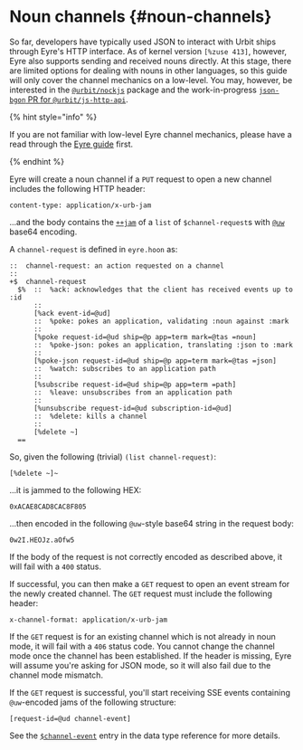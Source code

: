 # Noun channels {#noun-channels}

So far, developers have typically used JSON to interact with Urbit ships through Eyre's HTTP interface. As of kernel version `[%zuse 413]`, however, Eyre also supports sending and received nouns directly. At this stage, there are limited options for dealing with nouns in other languages, so this guide will only cover the channel mechanics on a low-level. You may, however, be interested in the [`@urbit/nockjs`](https://github.com/urbit/nockjs) package and the work-in-progress [`json-bgon` PR for `@urbit/js-http-api`](https://github.com/urbit/js-http-api/pull/4).

{% hint style="info" %}

If you are not familiar with low-level Eyre channel mechanics, please have a read through the [Eyre guide](guide.md) first.

{% endhint %}

Eyre will create a noun channel if a `PUT` request to open a new channel includes the following HTTP header:

```
content-type: application/x-urb-jam
```

...and the body contains the [`++jam`](../../../../language/hoon/reference/stdlib/2p.md#jam) of a `list` of `$channel-request`s with [`@uw`](../../../../language/hoon/reference/auras.md#table-of-auras) base64 encoding.

A `channel-request` is defined in `eyre.hoon` as:

```hoon
::  channel-request: an action requested on a channel
::
+$  channel-request
  $%  ::  %ack: acknowledges that the client has received events up to :id
      ::
      [%ack event-id=@ud]
      ::  %poke: pokes an application, validating :noun against :mark
      ::
      [%poke request-id=@ud ship=@p app=term mark=@tas =noun]
      ::  %poke-json: pokes an application, translating :json to :mark
      ::
      [%poke-json request-id=@ud ship=@p app=term mark=@tas =json]
      ::  %watch: subscribes to an application path
      ::
      [%subscribe request-id=@ud ship=@p app=term =path]
      ::  %leave: unsubscribes from an application path
      ::
      [%unsubscribe request-id=@ud subscription-id=@ud]
      ::  %delete: kills a channel
      ::
      [%delete ~]
  ==

```
So, given the following (trivial) `(list channel-request)`:

```hoon
[%delete ~]~
```

...it is jammed to the following HEX:

```
0xACAE8CAD8CAC8F805
```

...then encoded in the following `@uw`-style base64 string in the request body:

```
0w2I.HEOJz.aOfw5
```

If the body of the request is not correctly encoded as described above, it will fail with a `400` status.

If successful, you can then make a `GET` request to open an event stream for the newly created channel. The `GET` request must include the following header:

```
x-channel-format: application/x-urb-jam
```

If the `GET` request is for an existing channel which is not already in noun mode, it will fail with a `406` status code. You cannot change the channel mode once the channel has been established. If the header is missing, Eyre will assume you're asking for JSON mode, so it will also fail due to the channel mode mismatch.

If the `GET` request is successful, you'll start receiving SSE events containing `@uw`-encoded jams of the following structure:

```hoon
[request-id=@ud channel-event]
```

See the [`$channel-event`](../reference/data-types.md#channel-event) entry in the data type reference for more details.
